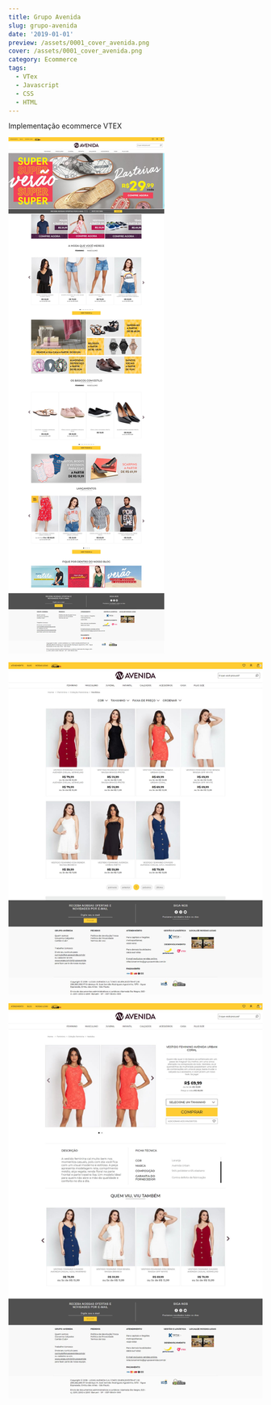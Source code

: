 ```yaml
---
title: Grupo Avenida
slug: grupo-avenida
date: '2019-01-01'
preview: /assets/0001_cover_avenida.png
cover: /assets/0001_cover_avenida.png
category: Ecommerce
tags:
  - VTex
  - Javascript
  - CSS
  - HTML
---
```

Implementação ecommerce VTEX

![](/assets/grupoavenida_01.jpg)

![](/assets/grupoavenida_02.jpg)

![](/assets/grupoavenida_03.jpg)
